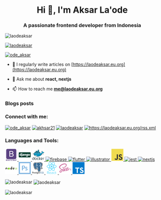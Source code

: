 <h1 align="center">Hi 👋, I'm Aksar La'ode</h1>
<h3 align="center">A passionate frontend developer from Indonesia</h3>

<p align="left"> <img src="https://komarev.com/ghpvc/?username=laodeaksar&label=Profile%20views&color=0e75b6&style=flat" alt="laodeaksar" /> </p>

<p align="left"> <a href="https://github.com/ryo-ma/github-profile-trophy"><img src="https://github-profile-trophy.vercel.app/?username=laodeaksar" alt="laodeaksar" /></a> </p>

<p align="left"> <a href="https://twitter.com/ode_aksar" target="blank"><img src="https://img.shields.io/twitter/follow/ode_aksar?logo=twitter&style=for-the-badge" alt="ode_aksar" /></a> </p>

- 📝 I regularly write articles on [https://laodeaksar.eu.org](https://laodeaksar.eu.org)

- 💬 Ask me about **react, nextjs**

- 📫 How to reach me **me@laodeaksar.eu.org**

### Blogs posts
<!-- BLOG-POST-LIST:START -->
<!-- BLOG-POST-LIST:END -->

<h3 align="left">Connect with me:</h3>
<p align="left">
<a href="https://twitter.com/ode_aksar" target="_blank"><img align="center" src="https://raw.githubusercontent.com/laodeaksar/github-profile-readme-generator/master/src/images/icons/Social/twitter.svg" alt="ode_aksar" height="30" width="40" /></a>
<a href="https://fb.com/akhsar21" target="_blank"><img align="center" src="https://raw.githubusercontent.com/laodeaksar/github-profile-readme-generator/master/src/images/icons/Social/facebook.svg" alt="akhsar21" height="30" width="40" /></a>
<a href="https://www.youtube.com/c/laodeaksar" target="_blank"><img align="center" src="https://raw.githubusercontent.com/laodeaksar/github-profile-readme-generator/master/src/images/icons/Social/youtube.svg" alt="laodeaksar" height="30" width="40" /></a>
<a href="/https://laodeaksar.eu.org/rss.xml" target="_blank"><img align="center" src="https://raw.githubusercontent.com/laodeaksar/github-profile-readme-generator/master/src/images/icons/Social/rss.svg" alt="https://laodeaksar.eu.org/rss.xml" height="30" width="40" /></a>
</p>

<h3 align="left">Languages and Tools:</h3>
<p align="left"> <a href="https://getbootstrap.com" target="_blank"> <img src="https://raw.githubusercontent.com/devicons/devicon/master/icons/bootstrap/bootstrap-plain-wordmark.svg" alt="bootstrap" width="40" height="40"/> </a> <a href="https://www.djangoproject.com/" target="_blank"> <img src="https://raw.githubusercontent.com/devicons/devicon/master/icons/django/django-original.svg" alt="django" width="40" height="40"/> </a> <a href="https://www.docker.com/" target="_blank"> <img src="https://raw.githubusercontent.com/devicons/devicon/master/icons/docker/docker-original-wordmark.svg" alt="docker" width="40" height="40"/> </a> <a href="https://firebase.google.com/" target="_blank"> <img src="https://www.vectorlogo.zone/logos/firebase/firebase-icon.svg" alt="firebase" width="40" height="40"/> </a> <a href="https://flutter.dev" target="_blank"> <img src="https://www.vectorlogo.zone/logos/flutterio/flutterio-icon.svg" alt="flutter" width="40" height="40"/> </a> <a href="https://www.adobe.com/in/products/illustrator.html" target="_blank"> <img src="https://www.vectorlogo.zone/logos/adobe_illustrator/adobe_illustrator-icon.svg" alt="illustrator" width="40" height="40"/> </a> <a href="https://developer.mozilla.org/en-US/docs/Web/JavaScript" target="_blank"> <img src="https://raw.githubusercontent.com/devicons/devicon/master/icons/javascript/javascript-original.svg" alt="javascript" width="40" height="40"/> </a> <a href="https://jestjs.io" target="_blank"> <img src="https://www.vectorlogo.zone/logos/jestjsio/jestjsio-icon.svg" alt="jest" width="40" height="40"/> </a> <a href="https://nextjs.org/" target="_blank"> <img src="https://cdn.worldvectorlogo.com/logos/nextjs-3.svg" alt="nextjs" width="40" height="40"/> </a> <a href="https://nodejs.org" target="_blank"> <img src="https://raw.githubusercontent.com/devicons/devicon/master/icons/nodejs/nodejs-original-wordmark.svg" alt="nodejs" width="40" height="40"/> </a> <a href="https://www.photoshop.com/en" target="_blank"> <img src="https://raw.githubusercontent.com/devicons/devicon/master/icons/photoshop/photoshop-line.svg" alt="photoshop" width="40" height="40"/> </a> <a href="https://www.postgresql.org" target="_blank"> <img src="https://raw.githubusercontent.com/devicons/devicon/master/icons/postgresql/postgresql-original-wordmark.svg" alt="postgresql" width="40" height="40"/> </a> <a href="https://reactjs.org/" target="_blank"> <img src="https://raw.githubusercontent.com/devicons/devicon/master/icons/react/react-original-wordmark.svg" alt="react" width="40" height="40"/> </a> <a href="https://sass-lang.com" target="_blank"> <img src="https://raw.githubusercontent.com/devicons/devicon/master/icons/sass/sass-original.svg" alt="sass" width="40" height="40"/> </a> <a href="https://www.typescriptlang.org/" target="_blank"> <img src="https://raw.githubusercontent.com/devicons/devicon/master/icons/typescript/typescript-original.svg" alt="typescript" width="40" height="40"/> </a> </p>

<p><img align="left" src="https://github-readme-stats.vercel.app/api/top-langs?username=laodeaksar&show_icons=true&locale=en&layout=compact" alt="laodeaksar" /></p>

<p>&nbsp;<img align="center" src="https://github-readme-stats.vercel.app/api?username=laodeaksar&show_icons=true&locale=en" alt="laodeaksar" /></p>

<p><img align="center" src="https://github-readme-streak-stats.herokuapp.com/?user=laodeaksar&" alt="laodeaksar" /></p>
